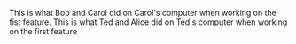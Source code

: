 This is what Bob and Carol did on Carol's computer when working on the fist feature.
This is what Ted and Alice did on Ted's computer when working on the first feature
